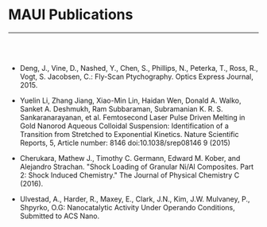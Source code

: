 # MAUI Publications

---------------

<br><br>

- Deng, J., Vine, D., Nashed, Y., Chen, S., Phillips, N., Peterka, T., Ross, R., Vogt, S. Jacobsen, C.: Fly-Scan Ptychography. Optics Express Journal, 2015.

- Yuelin Li, Zhang Jiang, Xiao-Min Lin, Haidan Wen, Donald A. Walko, Sanket A. Deshmukh, Ram Subbaraman, Subramanian K. R. S. Sankaranarayanan, et al. Femtosecond Laser Pulse Driven Melting in Gold Nanorod Aqueous Colloidal Suspension: Identification of a Transition from Stretched to Exponential Kinetics. Nature Scientific Reports, 5, Article number: 8146 doi:10.1038/srep08146 9 (2015)

- Cherukara, Mathew J., Timothy C. Germann, Edward M. Kober, and Alejandro Strachan. "Shock Loading of Granular Ni/Al Composites. Part 2: Shock Induced Chemistry." The Journal of Physical Chemistry C (2016).

- Ulvestad, A., Harder, R., Maxey, E., Clark, J.N., Kim, J.W. Mulvaney, P., Shpyrko, O.G: Nanocatalytic Activity Under Operando Conditions, Submitted to ACS Nano.

